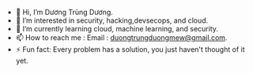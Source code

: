 - 👋 Hi, I’m Dương Trùng Dương.
- 👀 I’m interested in security, hacking,devsecops, and cloud. 
- 🌱 I’m currently learning cloud, machine learning, and security.
- 📫 How to reach me : Email : duongtrungduongmew@gmail.com. 
- ⚡ Fun fact: Every problem has a solution, you just haven't thought of it yet.

<!---
trungduongmewmew/trungduongmewmew is a ✨ special ✨ repository because its `README.md` (this file) appears on your GitHub profile.
You can click the Preview link to take a look at your changes.
--->
